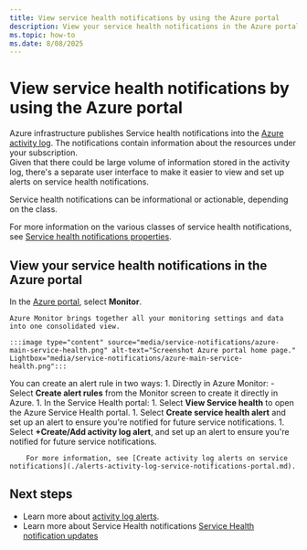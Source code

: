 ```yaml
---
title: View service health notifications by using the Azure portal
description: View your service health notifications in the Azure portal. The Azure infrastructure publishes Service health notifications into the Azure activity log.
ms.topic: how-to
ms.date: 8/08/2025
---
```


# View service health notifications by using the Azure portal

Azure infrastructure publishes Service health notifications into the [Azure activity log](../azure-monitor/essentials/platform-logs-overview.md). The notifications contain information about the resources under your subscription.<br> 
Given that there could be large volume of information stored in the activity log, there's a separate user interface to make it easier to view and set up alerts on service health notifications.

Service health notifications can be informational or actionable, depending on the class.

For more information on the various classes of service health notifications, see [Service health notifications properties](service-health-notifications-properties.md).

## View your service health notifications in the Azure portal

In the [Azure portal](https://portal.azure.com), select **Monitor**.


    Azure Monitor brings together all your monitoring settings and data into one consolidated view.

    :::image type="content" source="media/service-notifications/azure-main-service-health.png" alt-text="Screenshot Azure portal home page."  Lightbox="media/service-notifications/azure-main-service-health.png":::

You can create an alert rule in two ways:
    1. Directly in Azure Monitor:
        - Select **Create alert rules** from the Monitor screen to create it directly in Azure. 
    1. In the Service Health portal:
        1. Select **View Service health** to open the Azure Service Health portal.
        1. Select **Create service health alert**  and set up an alert to ensure you're notified for future service notifications. 
        1. Select **+Create/Add activity log alert**, and set up an alert to ensure you're notified for future service notifications.<br>        
 
        For more information, see [Create activity log alerts on service notifications](./alerts-activity-log-service-notifications-portal.md).


## Next steps

* Learn more about [activity log alerts](/azure/azure-monitor/alerts/alerts-types).
* Learn more about Service Health notifications [Service Health notification updates](service-health-notifications-properties.md)
